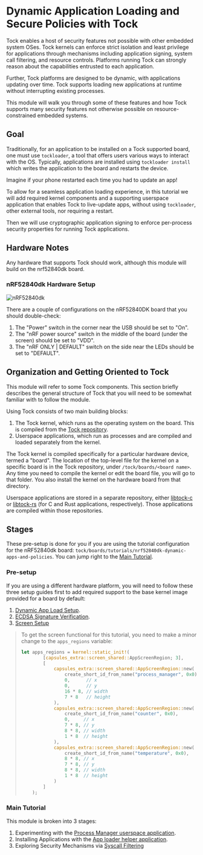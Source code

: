 # Dynamic Application Loading and Secure Policies with Tock

Tock enables a host of security features not possible with other embedded system
OSes. Tock kernels can enforce strict isolation and least privilege for
applications through mechanisms including application signing, system call
filtering, and resource controls. Platforms running Tock can strongly reason
about the capabilities entrusted to each application.

Further, Tock platforms are designed to be dynamic, with applications updating
over time. Tock supports loading new applications at runtime without
interrupting existing processes.

This module will walk you through some of these features and how Tock supports
many security features not otherwise possible on resource-constrained embedded
systems.

## Goal

Traditionally, for an application to be installed on a Tock supported board, one
must use `tockloader`, a tool that offers users various ways to interact with
the OS. Typically, applications are installed using `tockloader install` which
writes the application to the board and restarts the device.

Imagine if your phone restarted each time you had to update an app!

To allow for a seamless application loading experience, in this tutorial we will
add required kernel components and a supporting userspace application that
enables Tock to live-update apps, without using `tockloader`, other external
tools, nor requiring a restart.

Then we will use cryptographic application signing to enforce per-process
security properties for running Tock applications.

## Hardware Notes

Any hardware that supports Tock should work, although this module will build on
the nrf52840dk board.

### nRF52840dk Hardware Setup

![nRF52840dk](../../imgs/nrf52840dk.jpg)

There are a couple of configurations on the nRF52840DK board that you should
double-check:

1. The "Power" switch in the corner near the USB should be set to "On".
2. The "nRF power source" switch in the middle of the board (under the screen)
   should be set to "VDD".
3. The "nRF ONLY | DEFAULT" switch on the side near the LEDs should be set to
   "DEFAULT".

## Organization and Getting Oriented to Tock

This module will refer to some Tock components. This section briefly describes
the general structure of Tock that you will need to be somewhat familiar with to
follow the module.

Using Tock consists of two main building blocks:

1. The Tock kernel, which runs as the operating system on the board. This is
   compiled from the [Tock repository](https://github.com/tock/tock).
2. Userspace applications, which run as processes and are compiled and loaded
   separately from the kernel.

The Tock kernel is compiled specifically for a particular hardware device,
termed a "board". The location of the top-level file for the kernel on a
specific board is in the Tock repository, under `/tock/boards/<board name>`. Any
time you need to compile the kernel or edit the board file, you will go to that
folder. You also install the kernel on the hardware board from that directory.

Userspace applications are stored in a separate repository, either
[libtock-c](https://github.com/tock/libtock-c) or
[libtock-rs](https://github.com/tock/libtock-rs) (for C and Rust applications,
respectively). Those applications are compiled within those repositories.

## Stages

These pre-setup is done for you if you are using the tutorial configuration for
the nRF52840dk board:
`tock/boards/tutorials/nrf52840dk-dynamic-apps-and-policies`. You can jump right
to the [Main Tutorial](#main-tutorial).

### Pre-setup

If you are using a different hardware platform, you will need to follow these
three setup guides first to add required support to the base kernel image
provided for a board by default:

1. [Dynamic App Load Setup](../setup/dynamic-app-loading.md).
2. [ECDSA Signature Verification](../setup/ecdsa.md).
3. [Screen Setup](../setup/screen.md)

> To get the screen functional for this tutorial, you need to make a minor
> change to the `apps_regions` variable:
>
> ```rust
> let apps_regions = kernel::static_init!(
>         [capsules_extra::screen_shared::AppScreenRegion; 3],
>         [
>             capsules_extra::screen_shared::AppScreenRegion::new(
>                 create_short_id_from_name("process_manager", 0x0),
>                 0,      // x
>                 0,      // y
>                 16 * 8, // width
>                 7 * 8   // height
>             ),
>             capsules_extra::screen_shared::AppScreenRegion::new(
>                 create_short_id_from_name("counter", 0x0),
>                 0,     // x
>                 7 * 8, // y
>                 8 * 8, // width
>                 1 * 8  // height
>             ),
>             capsules_extra::screen_shared::AppScreenRegion::new(
>                 create_short_id_from_name("temperature", 0x0),
>                 8 * 8, // x
>                 7 * 8, // y
>                 8 * 8, // width
>                 1 * 8  // height
>             )
>         ]
>     );
> ```

### Main Tutorial

This module is broken into 3 stages:

1. Experimenting with the
   [Process Manager userspace application](./process-manager.md).
2. Installing Applications with the
   [App loader helper application](./app-loader.md).
3. Exploring Security Mechanisms via [Syscall Filtering](./snooping.md)
